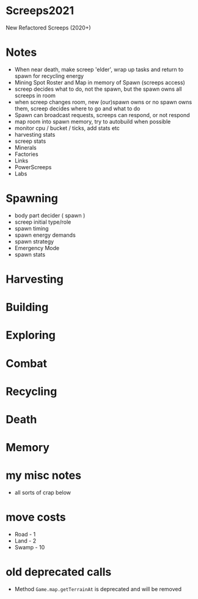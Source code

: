 # Screeps2021
New Refactored Screeps (2020+)

# Notes
- When near death, make screep 'elder', wrap up tasks and return to spawn for recycling energy
- Mining Spot Roster and Map in memory of Spawn (screeps access)
- screep decides what to do, not the spawn, but the spawn owns all screeps in room
- when screep changes room, new (our)spawn owns or no spawn owns them, screep decides where to go and what to do
- Spawn can broadcast requests, screeps can respond, or not respond
- map room into spawn memory, try to autobuild when possible
- monitor cpu / bucket / ticks, add stats etc
- harvesting stats
- screep stats
- Minerals
- Factories
- Links
- PowerScreeps
- Labs

# Spawning
- body part decider ( spawn )
- screep initial type/role
- spawn timing
- spawn energy demands
- spawn strategy
- Emergency Mode
- spawn stats


# Harvesting

# Building

# Exploring

# Combat

# Recycling

# Death

# Memory

# my misc notes
- all sorts of crap below
# move costs
- Road - 1
- Land - 2
- Swamp - 10

# old deprecated calls
- Method `Game.map.getTerrainAt` is deprecated and will be removed
